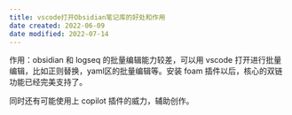 ```yaml
---
title: vscode打开Obsidian笔记库的好处和作用
date created: 2022-06-09
date modified: 2022-07-14
---
```


作用：obsidian 和 logseq 的批量编辑能力较差，可以用 vscode 打开进行批量编辑，比如正则替换，yaml区的批量编辑等。安装 foam 插件以后，核心的双链功能已经完美支持了。

同时还有可能使用上 copilot 插件的威力，辅助创作。
